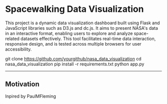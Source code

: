 

# Spacewalking Data Visualization

This project is a dynamic data visualization dashboard built using Flask and JavaScript libraries such as D3.js and dc.js. It aims to present NASA's data in an interactive format, enabling users to explore and analyze space-related datasets effectively. This tool facilitates real-time data interaction, responsive design, and is tested across multiple browsers for user accessibility.


git clone https://github.com/yourgithub/nasa_data_visualization
cd nasa_data_visualization
pip install -r requirements.txt
python app.py

------------------------------

## Motivation
Inpired by PaulMFleming

